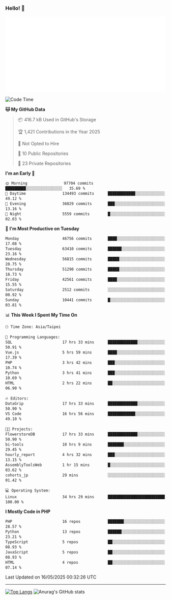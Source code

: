 ### Hello! 👋

![Metrics](/metrics.classic.svg)

<!--START_SECTION:waka-->
![Code Time](http://img.shields.io/badge/Code%20Time-2%2C684%20hrs%2045%20mins-blue)

**🐱 My GitHub Data** 

> 📦 416.7 kB Used in GitHub's Storage 
 > 
> 🏆 1,421 Contributions in the Year 2025
 > 
> 🚫 Not Opted to Hire
 > 
> 📜 10 Public Repositories 
 > 
> 🔑 23 Private Repositories 
 > 
**I'm an Early 🐤** 

```text
🌞 Morning                97704 commits       █████████░░░░░░░░░░░░░░░░   35.69 % 
🌆 Daytime                134493 commits      ████████████░░░░░░░░░░░░░   49.12 % 
🌃 Evening                36029 commits       ███░░░░░░░░░░░░░░░░░░░░░░   13.16 % 
🌙 Night                  5559 commits        █░░░░░░░░░░░░░░░░░░░░░░░░   02.03 % 
```
📅 **I'm Most Productive on Tuesday** 

```text
Monday                   46756 commits       ████░░░░░░░░░░░░░░░░░░░░░   17.08 % 
Tuesday                  63410 commits       ██████░░░░░░░░░░░░░░░░░░░   23.16 % 
Wednesday                56815 commits       █████░░░░░░░░░░░░░░░░░░░░   20.75 % 
Thursday                 51290 commits       █████░░░░░░░░░░░░░░░░░░░░   18.73 % 
Friday                   42561 commits       ████░░░░░░░░░░░░░░░░░░░░░   15.55 % 
Saturday                 2512 commits        ░░░░░░░░░░░░░░░░░░░░░░░░░   00.92 % 
Sunday                   10441 commits       █░░░░░░░░░░░░░░░░░░░░░░░░   03.81 % 
```


📊 **This Week I Spent My Time On** 

```text
🕑︎ Time Zone: Asia/Taipei

💬 Programming Languages: 
SQL                      17 hrs 33 mins      █████████████░░░░░░░░░░░░   50.91 % 
Vue.js                   5 hrs 59 mins       ████░░░░░░░░░░░░░░░░░░░░░   17.39 % 
PHP                      3 hrs 42 mins       ███░░░░░░░░░░░░░░░░░░░░░░   10.74 % 
Python                   3 hrs 41 mins       ███░░░░░░░░░░░░░░░░░░░░░░   10.69 % 
HTML                     2 hrs 22 mins       ██░░░░░░░░░░░░░░░░░░░░░░░   06.90 % 

🔥 Editors: 
DataGrip                 17 hrs 33 mins      █████████████░░░░░░░░░░░░   50.90 % 
VS Code                  16 hrs 56 mins      ████████████░░░░░░░░░░░░░   49.10 % 

🐱‍💻 Projects: 
FlowerstoreDB            17 hrs 33 mins      █████████████░░░░░░░░░░░░   50.90 % 
bi-tools                 10 hrs 9 mins       ███████░░░░░░░░░░░░░░░░░░   29.45 % 
hourly_report            4 hrs 32 mins       ███░░░░░░░░░░░░░░░░░░░░░░   13.15 % 
AssemblyToolsWeb         1 hr 15 mins        █░░░░░░░░░░░░░░░░░░░░░░░░   03.62 % 
cohorts_jp               29 mins             ░░░░░░░░░░░░░░░░░░░░░░░░░   01.42 % 

💻 Operating System: 
Linux                    34 hrs 29 mins      █████████████████████████   100.00 % 
```

**I Mostly Code in PHP** 

```text
PHP                      16 repos            ███████░░░░░░░░░░░░░░░░░░   28.57 % 
Python                   13 repos            ██████░░░░░░░░░░░░░░░░░░░   23.21 % 
TypeScript               5 repos             ██░░░░░░░░░░░░░░░░░░░░░░░   08.93 % 
JavaScript               5 repos             ██░░░░░░░░░░░░░░░░░░░░░░░   08.93 % 
HTML                     4 repos             ██░░░░░░░░░░░░░░░░░░░░░░░   07.14 % 
```




 Last Updated on 16/05/2025 00:32:26 UTC
<!--END_SECTION:waka-->

<hr>

<span style="display:inline-block">[![Top Langs](https://github-readme-stats.vercel.app/api/top-langs/?username=maureendadap&layout=compact&theme=transparent)](https://github.com/anuraghazra/github-readme-stats)</span>
<span style="display:inline-block">![Anurag's GitHub stats](https://github-readme-stats.vercel.app/api?username=maureendadap&show_icons=true&theme=transparent&count_private=true)</span>

<!--
**MaureenDadap/maureendadap** is a ✨ _special_ ✨ repository because its `README.md` (this file) appears on your GitHub profile.

Here are some ideas to get you started:

- 🔭 I’m currently working on ...
- 🌱 I’m currently learning ...
- 👯 I’m looking to collaborate on ...
- 🤔 I’m looking for help with ...
- 💬 Ask me about ...
- 📫 How to reach me: ...
- 😄 Pronouns: ...
- ⚡ Fun fact: ...
-->
